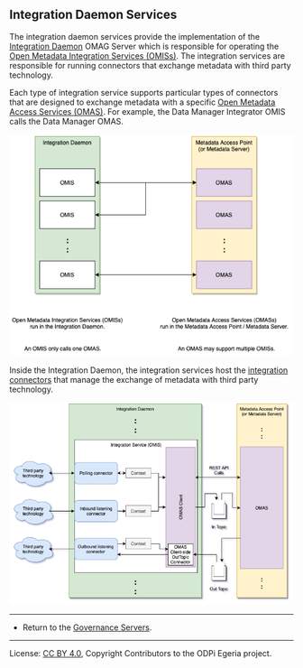 <!-- SPDX-License-Identifier: CC-BY-4.0 -->
<!-- Copyright Contributors to the ODPi Egeria project 2020. -->

## Integration Daemon Services

The integration daemon services provide the implementation
of the [Integration Daemon](../../admin-services/docs/concepts/integration-daemon.md)
OMAG Server which is responsible for operating the 
[Open Metadata Integration Services (OMISs)](../../integration-services).
The integration services are responsible for running connectors that exchange metadata with third party
technology.

Each type of integration service supports particular types of connectors that are designed to exchange
metadata with a specific [Open Metadata Access Services (OMAS)](../../access-services).
For example, the Data Manager Integrator OMIS calls the Data Manager OMAS.

![Figure 1](docs/omis-omas-pair.png)

Inside the Integration Daemon, the integration services
host the [integration connectors](docs/integration-connector.md) that manage the
exchange of metadata with third party technology. 

![Figure 2](docs/inside-integration-daemon.png)


----
* Return to the [Governance Servers](.).

----
License: [CC BY 4.0](https://creativecommons.org/licenses/by/4.0/),
Copyright Contributors to the ODPi Egeria project.